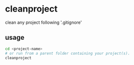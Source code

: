 # cleanproject

clean any project following '.gitignore'

## usage
```bash
cd <project-name>
# or run from a parent folder containing your project(s).
cleanproject
```
